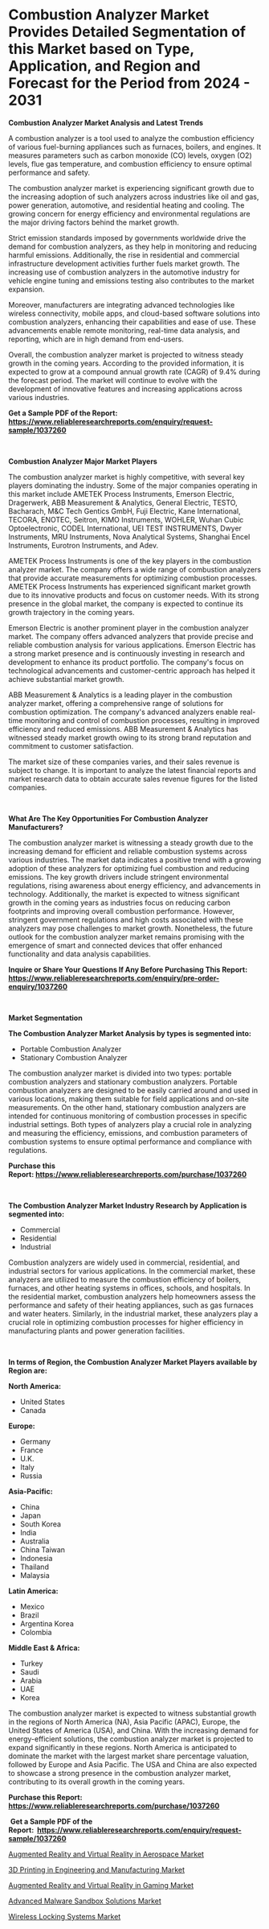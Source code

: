 <p><h1>Combustion Analyzer Market Provides Detailed Segmentation of this Market based on Type, Application, and Region and Forecast for the Period from 2024 - 2031</h1></p><p><strong>Combustion Analyzer Market Analysis and Latest Trends</strong></p>
<p><p>A combustion analyzer is a tool used to analyze the combustion efficiency of various fuel-burning appliances such as furnaces, boilers, and engines. It measures parameters such as carbon monoxide (CO) levels, oxygen (O2) levels, flue gas temperature, and combustion efficiency to ensure optimal performance and safety.</p><p>The combustion analyzer market is experiencing significant growth due to the increasing adoption of such analyzers across industries like oil and gas, power generation, automotive, and residential heating and cooling. The growing concern for energy efficiency and environmental regulations are the major driving factors behind the market growth.</p><p>Strict emission standards imposed by governments worldwide drive the demand for combustion analyzers, as they help in monitoring and reducing harmful emissions. Additionally, the rise in residential and commercial infrastructure development activities further fuels market growth. The increasing use of combustion analyzers in the automotive industry for vehicle engine tuning and emissions testing also contributes to the market expansion.</p><p>Moreover, manufacturers are integrating advanced technologies like wireless connectivity, mobile apps, and cloud-based software solutions into combustion analyzers, enhancing their capabilities and ease of use. These advancements enable remote monitoring, real-time data analysis, and reporting, which are in high demand from end-users.</p><p>Overall, the combustion analyzer market is projected to witness steady growth in the coming years. According to the provided information, it is expected to grow at a compound annual growth rate (CAGR) of 9.4% during the forecast period. The market will continue to evolve with the development of innovative features and increasing applications across various industries.</p></p>
<p><strong>Get a Sample PDF of the Report:&nbsp; <a href="https://www.reliableresearchreports.com/enquiry/request-sample/1037260">https://www.reliableresearchreports.com/enquiry/request-sample/1037260</a></strong></p>
<p>&nbsp;</p>
<p><strong>Combustion Analyzer Major Market Players</strong></p>
<p><p>The combustion analyzer market is highly competitive, with several key players dominating the industry. Some of the major companies operating in this market include AMETEK Process Instruments, Emerson Electric, Dragerwerk, ABB Measurement & Analytics, General Electric, TESTO, Bacharach, M&C Tech Gentics GmbH, Fuji Electric, Kane International, TECORA, ENOTEC, Seitron, KIMO Instruments, WOHLER, Wuhan Cubic Optoelectronic, CODEL International, UEI TEST INSTRUMENTS, Dwyer Instruments, MRU Instruments, Nova Analytical Systems, Shanghai Encel Instruments, Eurotron Instruments, and Adev.</p><p>AMETEK Process Instruments is one of the key players in the combustion analyzer market. The company offers a wide range of combustion analyzers that provide accurate measurements for optimizing combustion processes. AMETEK Process Instruments has experienced significant market growth due to its innovative products and focus on customer needs. With its strong presence in the global market, the company is expected to continue its growth trajectory in the coming years.</p><p>Emerson Electric is another prominent player in the combustion analyzer market. The company offers advanced analyzers that provide precise and reliable combustion analysis for various applications. Emerson Electric has a strong market presence and is continuously investing in research and development to enhance its product portfolio. The company's focus on technological advancements and customer-centric approach has helped it achieve substantial market growth.</p><p>ABB Measurement & Analytics is a leading player in the combustion analyzer market, offering a comprehensive range of solutions for combustion optimization. The company's advanced analyzers enable real-time monitoring and control of combustion processes, resulting in improved efficiency and reduced emissions. ABB Measurement & Analytics has witnessed steady market growth owing to its strong brand reputation and commitment to customer satisfaction.</p><p>The market size of these companies varies, and their sales revenue is subject to change. It is important to analyze the latest financial reports and market research data to obtain accurate sales revenue figures for the listed companies.</p></p>
<p>&nbsp;</p>
<p><strong>What Are The Key Opportunities For Combustion Analyzer Manufacturers?</strong></p>
<p><p>The combustion analyzer market is witnessing a steady growth due to the increasing demand for efficient and reliable combustion systems across various industries. The market data indicates a positive trend with a growing adoption of these analyzers for optimizing fuel combustion and reducing emissions. The key growth drivers include stringent environmental regulations, rising awareness about energy efficiency, and advancements in technology. Additionally, the market is expected to witness significant growth in the coming years as industries focus on reducing carbon footprints and improving overall combustion performance. However, stringent government regulations and high costs associated with these analyzers may pose challenges to market growth. Nonetheless, the future outlook for the combustion analyzer market remains promising with the emergence of smart and connected devices that offer enhanced functionality and data analysis capabilities.</p></p>
<p><strong>Inquire or Share Your Questions If Any Before Purchasing This Report: <a href="https://www.reliableresearchreports.com/enquiry/pre-order-enquiry/1037260">https://www.reliableresearchreports.com/enquiry/pre-order-enquiry/1037260</a></strong></p>
<p>&nbsp;</p>
<p><strong>Market Segmentation</strong></p>
<p><strong>The Combustion Analyzer Market Analysis by types is segmented into:</strong></p>
<p><ul><li>Portable Combustion Analyzer</li><li>Stationary Combustion Analyzer</li></ul></p>
<p><p>The combustion analyzer market is divided into two types: portable combustion analyzers and stationary combustion analyzers. Portable combustion analyzers are designed to be easily carried around and used in various locations, making them suitable for field applications and on-site measurements. On the other hand, stationary combustion analyzers are intended for continuous monitoring of combustion processes in specific industrial settings. Both types of analyzers play a crucial role in analyzing and measuring the efficiency, emissions, and combustion parameters of combustion systems to ensure optimal performance and compliance with regulations.</p></p>
<p><strong>Purchase this Report:&nbsp;<a href="https://www.reliableresearchreports.com/purchase/1037260">https://www.reliableresearchreports.com/purchase/1037260</a></strong></p>
<p>&nbsp;</p>
<p><strong>The Combustion Analyzer Market Industry Research by Application is segmented into:</strong></p>
<p><ul><li>Commercial</li><li>Residential</li><li>Industrial</li></ul></p>
<p><p>Combustion analyzers are widely used in commercial, residential, and industrial sectors for various applications. In the commercial market, these analyzers are utilized to measure the combustion efficiency of boilers, furnaces, and other heating systems in offices, schools, and hospitals. In the residential market, combustion analyzers help homeowners assess the performance and safety of their heating appliances, such as gas furnaces and water heaters. Similarly, in the industrial market, these analyzers play a crucial role in optimizing combustion processes for higher efficiency in manufacturing plants and power generation facilities.</p></p>
<p>&nbsp;</p>
<p><strong>In terms of Region, the Combustion Analyzer Market Players available by Region are:</strong></p>
<p>
    <p> <strong> North America: </strong>
        <ul>
            <li>United States</li>
            <li>Canada</li>
        </ul>
        </p> 
    <p> <strong> Europe: </strong>
        <ul>
            <li>Germany</li>
            <li>France</li>
            <li>U.K.</li>
            <li>Italy</li>
            <li>Russia</li>
        </ul>
        </p> 
    <p> <strong> Asia-Pacific: </strong>
        <ul>
            <li>China</li>
            <li>Japan</li>
            <li>South Korea</li>
            <li>India</li>
            <li>Australia</li>
            <li>China Taiwan</li>
            <li>Indonesia</li>
            <li>Thailand</li>
            <li>Malaysia</li>
        </ul>
        </p> 
    <p> <strong> Latin America: </strong>
        <ul>
            <li>Mexico</li>
            <li>Brazil</li>
            <li>Argentina Korea</li>
            <li>Colombia</li>
        </ul>
        </p> 
    <p> <strong> Middle East & Africa: </strong>
        <ul>
            <li>Turkey</li>
            <li>Saudi</li>
            <li>Arabia</li>
            <li>UAE</li>
            <li>Korea</li>
        </ul>
    </p>
    </p>
<p><p>The combustion analyzer market is expected to witness substantial growth in the regions of North America (NA), Asia Pacific (APAC), Europe, the United States of America (USA), and China. With the increasing demand for energy-efficient solutions, the combustion analyzer market is projected to expand significantly in these regions. North America is anticipated to dominate the market with the largest market share percentage valuation, followed by Europe and Asia Pacific. The USA and China are also expected to showcase a strong presence in the combustion analyzer market, contributing to its overall growth in the coming years.</p></p>
<p><strong>Purchase this Report: <a href="https://www.reliableresearchreports.com/purchase/1037260">https://www.reliableresearchreports.com/purchase/1037260</a></strong></p>
<p>&nbsp;<strong>Get a Sample PDF of the Report:&nbsp;&nbsp;<a href="https://www.reliableresearchreports.com/enquiry/request-sample/1037260">https://www.reliableresearchreports.com/enquiry/request-sample/1037260</a></strong></p>
<p><strong></strong></p>
<p><p><a href="https://medium.com/@deniseharvey70/augmented-reality-and-virtual-reality-in-aerospace-market-trends-forecast-and-competitive-cc615fa76c4e">Augmented Reality and Virtual Reality in Aerospace Market</a></p><p><a href="https://medium.com/@deniseharvey70/3d-printing-in-engineering-and-manufacturing-market-the-key-to-successful-business-strategy-eca5949112b1">3D Printing in Engineering and Manufacturing Market</a></p><p><a href="https://medium.com/@deniseharvey70/augmented-reality-and-virtual-reality-in-gaming-market-report-reveals-the-latest-trends-and-growth-08f0fa829cfc">Augmented Reality and Virtual Reality in Gaming Market</a></p><p><a href="https://medium.com/@deniseharvey70/advanced-malware-sandbox-solutions-market-size-market-outlook-and-market-forecast-2023-to-2030-239d2a112a08">Advanced Malware Sandbox Solutions Market</a></p><p><a href="https://medium.com/@deniseharvey70/wireless-locking-systems-market-analysis-and-sze-forecasted-for-period-from-2023-to-2030-0349f0949c0b">Wireless Locking Systems Market</a></p></p>